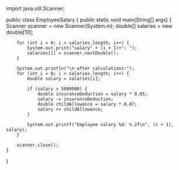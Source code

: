 import java.util.Scanner;

public class EmployeeSalary {
    public static void main(String[] args) {
        Scanner scanner = new Scanner(System.in);
        double[] salaries = new double[10];

        for (int i = 0; i < salaries.length; i++) {
            System.out.print("salary" + (i + 1)+": ");
            salaries[i] = scanner.nextDouble();
        }

        System.out.println("\n after calculations:");
        for (int i = 0; i < salaries.length; i++) {
            double salary = salaries[i];

            if (salary > 5800000) {
                double insuranceDeduction = salary * 0.05;
                salary -= insuranceDeduction;
                double childAllowance = salary * 0.07;
                salary += childAllowance;
            }

            System.out.printf("Employee salary %d: %.2f\n", (i + 1), salary);
        }

        scanner.close();
    }
}
